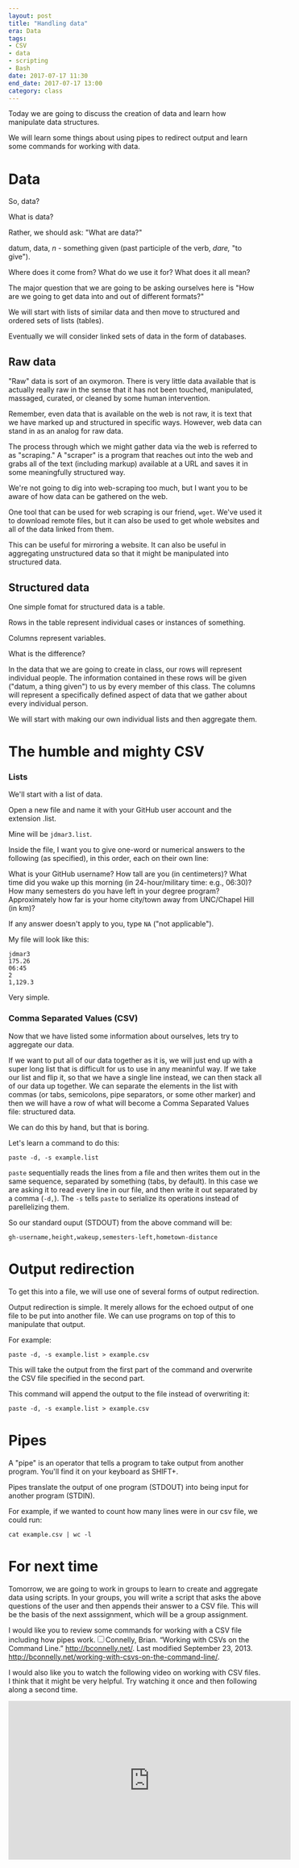 ```yaml
---
layout: post
title: "Handling data"
era: Data
tags: 
- CSV
- data
- scripting
- Bash
date: 2017-07-17 11:30
end_date: 2017-07-17 13:00
category: class
---
```


<p>Today we are going to discuss the creation of data and learn how manipulate data structures. </p>

<p>We will learn some things about using pipes to redirect output and learn some commands for working with data. 
<excerpt/></p>

<h1 id="data">Data</h1>

<p>So, data? </p>

<p>What is data? </p>

<p>Rather, we should ask: &quot;What are data?&quot; </p>

<p>datum, data, <em>n</em> - something given (past participle of the verb, <em>dare,</em> &quot;to give&quot;).</p>

<p>Where does it come from? What do we use it for? What does it all mean? </p>

<p>The major question that we are going to be asking ourselves here is &quot;How are we going to get data into and out of different formats?&quot; </p>

<p>We will start with lists of similar data and then move to structured and ordered sets of lists (tables). </p>

<p>Eventually we will consider linked sets of data in the form of databases.</p>

<h2 id="raw-data">Raw data</h2>

<p>&quot;Raw&quot; data is sort of an oxymoron. 
There is very little data available that is actually really raw in the sense that it has not been touched, manipulated, massaged, curated, or cleaned by some human intervention. </p>

<p>Remember, even data that is available on the web is not raw, it is text that we have marked up and structured in specific ways. 
However, web data can stand in as an analog for raw data. </p>

<p>The process through which we might gather data via the web is referred to as &quot;scraping.&quot; 
A &quot;scraper&quot; is a program that reaches out into the web and grabs all of the text (including markup) available at a URL and saves it in some meaningfully structured way. </p>

<p>We&#39;re not going to dig into web-scraping too much, but I want you to be aware of how data can be gathered on the web. </p>

<p>One tool that can be used for web scraping is our friend, <code>wget</code>. 
We&#39;ve used it to download remote files, but it can also be used to get whole websites and all of the data linked from them. </p>

<p>This can be useful for mirroring a website. 
It can also be useful in aggregating unstructured data so that it might be manipulated into structured data. </p>

<h2 id="structured-data">Structured data</h2>

<p>One simple fomat for structured data is a table. </p>

<p>Rows in the table represent individual cases or instances of something. </p>

<p>Columns represent variables. </p>

<p>What is the difference? </p>

<p>In the data that we are going to create in class, our rows will represent individual people. 
The information contained in these rows will be given (&quot;datum, a thing given&quot;) to us by every member of this class. 
The columns will represent a specifically defined aspect of data that we gather about every individual person. </p>

<p>We will start with making our own individual lists and then aggregate them. </p>

<h1 id="the-humble-and-mighty-csv">The humble and mighty CSV</h1>

<h3 id="lists">Lists</h3>

<p>We&#39;ll start with a list of data. </p>

<p>Open a new file and name it with your GitHub user account and the extension .list. </p>

<p>Mine will be <code>jdmar3.list</code>. </p>

<p>Inside the file, I want you to give one-word or numerical answers to the following (as specified), in this order, each on their own line:</p>

<p>What is your GitHub username?
How tall are you (in centimeters)?
What time did you wake up this morning (in 24-hour/military time: e.g., 06:30)?
How many semesters do you have left in your degree program? 
Approximately how far is your home city/town away from UNC/Chapel Hill (in km)?</p>

<p>If any answer doesn&#39;t apply to you, type <code>NA</code> (&quot;not applicable&quot;).</p>

<p>My file will look like this:</p>
<div class="highlight"><pre><code class="language-" data-lang="">jdmar3
175.26
06:45
2
1,129.3
</code></pre></div>
<p>Very simple. </p>

<h3 id="comma-separated-values-(csv)">Comma Separated Values (CSV)</h3>

<p>Now that we have listed some information about ourselves, lets try to aggregate our data. </p>

<p>If we want to put all of our data together as it is, we will just end up with a super long list that is difficult for us to use in any meaninful way. 
If we take our list and flip it, so that we have a single line instead, we can then stack all of our data up together. 
We can separate the elements in the list with commas (or tabs, semicolons, pipe separators, or some other marker) and then we will have a row of what will become a Comma Separated Values file: structured data. </p>

<p>We can do this by hand, but that is boring. </p>

<p>Let&#39;s learn a command to do this:</p>

<p><code>paste -d, -s example.list</code> </p>

<p><code>paste</code> sequentially reads the lines from a file and then writes them out in the same sequence, separated by something (tabs, by default). 
In this case we are asking it to read every line in our file, and then write it out separated by a comma (<code>-d,</code>). 
The <code>-s</code> tells <code>paste</code> to serialize its operations instead of parellelizing them. </p>

<p>So our standard ouput (STDOUT) from the above command will be:</p>
<div class="highlight"><pre><code class="language-" data-lang="">gh-username,height,wakeup,semesters-left,hometown-distance
</code></pre></div>
<h1 id="output-redirection">Output redirection</h1>

<p>To get this into a file, we will use one of several forms of output redirection.  </p>

<p>Output redirection is simple. 
It merely allows for the echoed output of one file to be put into another file. 
We can use programs on top of this to manipulate that output. </p>

<p>For example:</p>

<p><code>paste -d, -s example.list &gt; example.csv</code> </p>

<p>This will take the output from the first part of the command and overwrite the CSV file specified in the second part. </p>

<p>This command will append the output to the file instead of overwriting it:</p>

<p><code>paste -d, -s example.list &gt; example.csv</code></p>

<h1 id="pipes">Pipes</h1>

<p>A &quot;pipe&quot; is an operator that tells a program to take output from another program. 
You&#39;ll find it on your keyboard as SHIFT+.</p>

<p>Pipes translate the output of one program (STDOUT) into being input for another program (STDIN). </p>

<p>For example, if we wanted to count how many lines were in our csv file, we could run:</p>

<p><code>cat example.csv | wc -l</code></p>

<h1 id="for-next-time">For next time</h1>

<p>Tomorrow, we are going to work in groups to learn to create and aggregate data using scripts.
In your groups, you will write a script that asks the above questions of the user and then appends their answer to a CSV file. 
This will be the basis of the next asssignment, which will be a group assignment. </p>

<p>I would like you to review some commands for working with a CSV file including how pipes work.<label for='csv' class='margin-toggle sidenote-number'></label><input type='checkbox' id='csv' class='margin-toggle'/><span class='sidenote'>Connelly, Brian. “Working with CSVs on the Command Line.” <a href="http://bconnelly.net/">http://bconnelly.net/</a>. Last modified September 23, 2013. <a href="http://bconnelly.net/working-with-csvs-on-the-command-line/">http://bconnelly.net/working-with-csvs-on-the-command-line/</a>. </span> </p>

<p>I would also like you to watch the following video on working with CSV files. I think that it might be very helpful. Try watching it once and then following along a second time. </p>

<div class="video-container">
  <iframe width="560" height="315" src="https://www.youtube.com/embed/OecFFZpIkDc" frameborder="0" allowfullscreen></iframe>
</div>